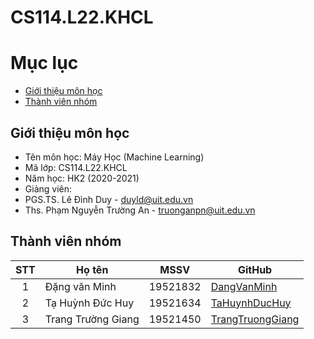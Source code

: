 # CS114.L22.KHCL

# Mục lục
* [Giới thiệu môn học](#gioithieu)
* [Thành viên nhóm](#thanhvien)
<a name="gioithieu"></a>
## Giới thiệu môn học
* Tên môn học: Máy Học (Machine Learning)
* Mã lớp: CS114.L22.KHCL
* Năm học: HK2 (2020-2021)
* Giảng viên:
*   PGS.TS. Lê Đình Duy - duyld@uit.edu.vn
*   Ths. Phạm Nguyễn Trường An - truonganpn@uit.edu.vn
<a name="thanhvien"></a>
## Thành viên nhóm
| STT | Họ tên | MSSV | GitHub |
| :---: | --- | --- | --- |
| 1 | Đặng văn Minh | 19521832 | [DangVanMinh](https://github.com/DangMinh21/CS114.L22.KHCL) |
| 2 | Tạ Huỳnh Đức Huy | 19521634 | [TaHuynhDucHuy](https://github.com/duchuy3007) |
| 3 | Trang Trường Giang | 19521450 | [TrangTruongGiang](https://github.com/19521450) |



